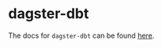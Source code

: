 # dagster-dbt

The docs for `dagster-dbt` can be found
[here](https://docs.dagster.io/docs/apidocs/libraries/dagster_dbt).
